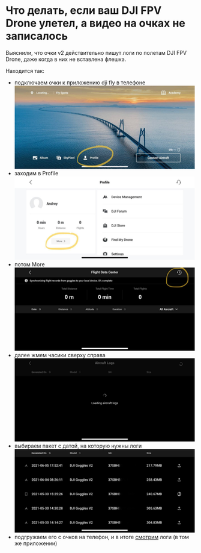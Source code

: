 # Что делать, если ваш DJI FPV Drone улетел, а видео на очках не записалось

Выяснили, что очки v2 действительно пишут логи по полетам DJI FPV Drone, даже когда в них не вставлена флешка. 

Находится так: 

* подключаем очки к приложению dji fly в телефоне
![](/lost/pics/lost1.jpg?raw=true)
* заходим в Profile
![](/lost/pics/lost2.jpg?raw=true)
* потом More
![lite](/lost/pics/lost3.jpg?raw=true)
* далее жмем часики сверху справа
![lite](/lost/pics/lost4.jpg?raw=true)
* выбираем пакет с датой, на которую нужны логи
![lite](/lost/pics/lost5.jpg?raw=true)
* подгружаем его с очков на телефон, и в итоге [смотрим](https://t.me/djifpvrus/132536) логи (в том же приложении)
